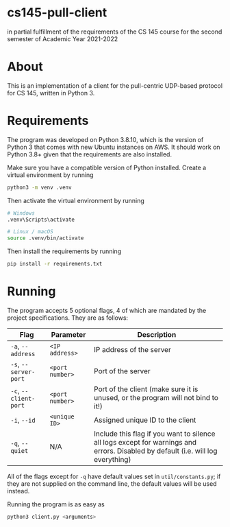 # cs145-pull-client

in partial fulfillment of the requirements of the CS 145 course
for the second semester of Academic Year 2021-2022

# About

This is an implementation of a client for the pull-centric UDP-based protocol for CS 145, written in Python 3.

# Requirements

The program was developed on Python 3.8.10, which is the version of Python 3
that comes with new Ubuntu instances on AWS. It should work on Python 3.8+ given
that the requirements are also installed.

Make sure you have a compatible version of Python installed. Create a virtual
environment by running

```bash
python3 -m venv .venv
```

Then activate the virtual environment by running

```bash
# Windows
.venv\Scripts\activate

# Linux / macOS
source .venv/bin/activate
```

Then install the requirements by running

```bash
pip install -r requirements.txt
```

# Running

The program accepts 5 optional flags, 4 of which are mandated by the project specifications. They are as follows:

|Flag|Parameter|Description|
|-----|-----|-----|
|`-a`, `--address`|`<IP address>`|IP address of the server|
|`-s`, `--server-port`|`<port number>`|Port of the server|
|`-c`, `--client-port`|`<port number>`|Port of the client (make sure it is unused, or the program will not bind to it!)|
|`-i`, `--id`|`<unique ID>`|Assigned unique ID to the client|
|`-q`, `--quiet`|N/A|Include this flag if you want to silence all logs except for warnings and errors. Disabled by default (i.e. will log everything)|

All of the flags except for `-q` have default values set in `util/constants.py`; if they are not supplied on the command line, the default values will be used instead.

Running the program is as easy as

```bash
python3 client.py <arguments>
```
